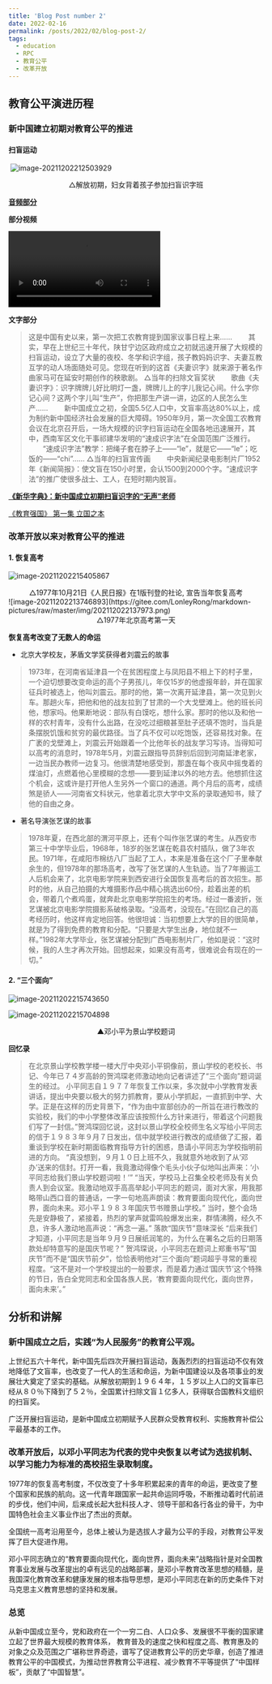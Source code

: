 ```yaml
---
title: 'Blog Post number 2'
date: 2022-02-16
permalink: /posts/2022/02/blog-post-2/
tags:
  - education
  - RPC
  - 教育公平
  - 改革开放
---
```

## 教育公平演进历程

### 新中国建立初期对教育公平的推进

#### 扫盲运动

​                               ![image-20211202212503929](https://gitee.com/LonleyRong/markdown-pictures/raw/master/img/202112022125125.png)

<center>△解放初期，妇女背着孩子参加扫盲识字班</center>

 

[**音频部分**](https://gitee.com/LonleyRong/markdown-pictures/blob/master/img/NewChinaliteracycampaign.mp3)

 <audio src="https://cntv.vod.cdn.myqcloud.com/flash/mp4video63/TMS/2021/02/26/ef6316e38bc546c6bdf958257166dba6_128_mp3_128.mp3"></audio>

**部分视频**

 <video src="http://www.shouxian.gov.cn/group3/M00/02/4F/rB40tmCsXw-AdLuwAS_F-XAV6qI418.mp4"></video>

**文字部分**     

>  这是中国有史以来，第一次把工农教育提到国家议事日程上来……    　　其实，早在上世纪三十年代，陕甘宁边区政府成立之初就迅速开展了大规模的扫盲运动，设立了大量的夜校、冬学和识字组，孩子教妈妈识字、夫妻互教互学的动人场面随处可见。您现在听到的这首《夫妻识字》就来源于著名作曲家马可在延安时期创作的秧歌剧。         △当年的扫除文盲奖状    　　歌曲《夫妻识字》：识字牌牌儿好比明灯一盏，牌牌儿上的字儿我记心间。什么字你记心间？这两个字儿叫“生产”，你把那生产讲一讲，边区的人民怎么生产……    　　新中国成立之初，全国5.5亿人口中，文盲率高达80%以上，成为制约新中国经济社会发展的巨大障碍。1950年9月，第一次全国工农教育会议在北京召开后，一场大规模的识字扫盲运动在全国各地迅速展开，其中，西南军区文化干事祁建华发明的“速成识字法”在全国范围广泛推行。    　　“速成识字法”教学：把绳子套在脖子上——“le”，就是它——“le”；吃饭的——“chi”……         △当年的扫盲宣传画    　　中央新闻纪录电影制片厂1952年《新闻简报》：使文盲在150小时里，会认1500到2000个字。“速成识字法”的推广使很多战士、工人，在短时期内脱盲。

[**《新华字典》：新中国成立初期扫盲识字的“无声”老师**](https://www.bilibili.com/video/BV17r4y117bi?from=search&seid=1985075682591533501&spm_id_from=333.337.0.0)



[《教育强国》 第一集 立国之本](http://tv.cctv.com/2019/11/05/VIDEZBsJ2Qd2VPWp6OEFn9IJ191105.shtml)



###  改革开放以来对教育公平的推进

#### 1. 恢复高考

![image-20211202215405867](https://gitee.com/LonleyRong/markdown-pictures/raw/master/img/202112022154999.png)

<center>△1977年10月21日《人民日报》在1版刊登的社论, 宣告当年恢复高考</center>
![image-20211202213746893](https://gitee.com/LonleyRong/markdown-pictures/raw/master/img/202112022137973.png)


<center>△1977年北京高考第一天</center>

**恢复高考改变了无数人的命运**

* 北京大学校友，茅盾文学奖获得者刘震云的故事

> 1973年，在河南省延津县一个在贫困程度上与凤阳县不相上下的村子里，一个迫切想要改变命运的高个子男孩儿，年仅15岁的他虚报年龄，并在国家征兵时被选上，他叫刘震云。那时的他，第一次离开延津县，第一次见到火车。那趟火车，把他和他的战友拉到了甘肃的一个大戈壁滩上。他的班长问他，想家吗。他果断地说：部队有白馍吃，想什么家。那时的他以及和他一样的农村青年，没有什么出路，在没吃过细粮甚至肚子还填不饱时，当兵是条摆脱饥饿和贫穷的最优路径。当了兵不仅可以吃饱饭，还容易找对象。在广袤的戈壁滩上，刘震云开始跟着一个比他年长的战友学习写诗。当得知可以高考的消息时，1978年5月，刘震云跟指导员辞别后回到河南延津老家，一边当民办教师一边复习。他很清楚地感受到，那盏在每个夜风中摇曳着的煤油灯，点燃着他心里模糊的念想——要到延津以外的地方去。他想抓住这个机会，这或许是打开他人生另外一个窗口的通道。两个月后的高考，成绩煞是骄人——河南省文科状元，他拿着北京大学中文系的录取通知书，赎了他的自由之身。        

* 著名导演张艺谋的故事     

> 1978年夏，在西北部的渭河平原上，还有个叫作张艺谋的考生。从西安市第三十中学毕业后，1968年，18岁的张艺谋在乾县农村插队，做了3年农民。1971年，在咸阳市棉纺八厂当起了工人，本来是准备在这个厂子里奉献余生的，但1978年的那场高考，改写了张艺谋的人生轨迹。当了7年搬运工人后机会来了，北京电影学院来到西安进行全国恢复高考后的首次招生。那时的他，从自己拍摄的大堆摄影作品中精心挑选出60份，趁着出差的机会，带着几个煮鸡蛋，就奔赴北京电影学院招生的考场。经过一番波折，张艺谋被北京电影学院摄影系破格录取。“没高考，没现在。”在回忆自己的高考经历时，他这样肯定地回答。他很坦诚：当初想要上大学的目的很简单，就是为了得到免费的教育和分配。“只要是大学生出身，地位就不一样。”1982年大学毕业，张艺谋被分配到广西电影制片厂，他如是说：“这时候，我的人生才再次开始。回想起来，如果没有高考，很难说会有现在的一切。”        

#### 2. “三个面向”

![image-20211202215743650](https://gitee.com/LonleyRong/markdown-pictures/raw/master/img/202112022157819.png)

![image-20211202215704898](C:\Users\ronglonely\AppData\Roaming\Typora\typora-user-images\image-20211202215704898.png)

<center>▲邓小平为景山学校题词</center>

 **回忆录**

> 在北京景山学校教学楼一楼大厅中央邓小平铜像前，景山学校的老校长、书记、今年已７４岁高龄的贺鸿琛老师激动地向记者讲述了“三个面向”题词诞生的经过。          小平同志自１９７７年恢复工作以来，多次就中小学教育发表讲话，提出中央要以极大的努力抓教育，要从小学抓起，一直抓到中学、大学。正是在这样的历史背景下，“作为由中宣部创办的一所旨在进行教改的实验校，我们的中小学整体改革应该按照什么方针来进行，带着这个问题我们写了一封信。”贺鸿琛回忆说，这封以景山学校全校师生名义写给小平同志的信于１９８３年９月７日发出，信中就学校进行教改的成绩做了汇报，着重谈到学校在新时期面临教育指导方针的困惑，恳请小平同志为学校指明前进的方向。          “真没想到，９月１０日上班不久，我就意外地收到了从‘邓办’送来的信封。打开一看，我竟激动得像个毛头小伙子似地叫出声来：‘小平同志给我们景山学校题词啦！’”          “当天，学校马上召集全校老师及有关负责人到会议室。我激动地双手高高举起小平同志的题词，面对大家，用我那略带山西口音的普通话，一字一句地高声朗读：教育要面向现代化，面向世界，面向未来。邓小平１９８３年国庆节书赠景山学校。”          当时，整个会场先是安静极了，紧接着，热烈的掌声就雷鸣般爆发出来，群情沸腾，经久不息，许多人激动地高声说：“再念一遍。”    落款“国庆节”意味深长          “后来我们才知道，小平同志是当年９月９日展纸润笔的，为什么在署名之后的日期落款处却特意写的是国庆节呢？”          贺鸿琛说，小平同志在题词上郑重书写“国庆节”而不是“国庆节前夕”，恰恰表明他对“三个面向”题词超乎寻常的重视程度。“这不是对一个学校提出的一般要求，而是着力通过‘国庆节’这个特殊的节日，告白全党同志和全国各族人民，‘教育要面向现代化，面向世界，面向未来’。”        
>



## 分析和讲解

### 新中国成立之后，实践“为人民服务”的教育公平观。

上世纪五六十年代，新中国先后四次开展扫盲运动，轰轰烈烈的扫盲运动不仅有效地降低了文盲率，也改变了一代人的生活和命运，为新中国建设以及各项事业的发展壮大奠定了坚实的基础。从解放初期到１９６４年，１５岁以上人口的文盲率已经从８０％下降到了５２％，全国累计扫除文盲１亿多人，获得联合国教科文组织的扫盲奖。

广泛开展扫盲运动，是新中国成立初期赋予人民群众受教育权利、实施教育补偿公平最基本的工作。

### 改革开放后，以邓小平同志为代表的党中央恢复以考试为选拔机制、以学习能力为标准的高校招生录取制度。

1977年的恢复高考制度，不仅改变了十多年积累起来的青年的命运，更改变了整个国家和民族的航向。这一代青年跟国家一起共命运同呼吸，不断推动着时代前进的步伐，他们中间，后来成长起大批科技人才、领导干部和各行各业的骨干，为中国特色社会主义事业作出了杰出的贡献。

全国统一高考沿用至今，总体上被认为是选拔人才最为公平的手段，对教育公平发挥了巨大促进作用。

邓小平同志确立的“教育要面向现代化，面向世界，面向未来”战略指针是对全国教育事业发展与改革提出的卓有远见的战略部署，是邓小平教育改革思想的精髓，是我国深化教育改革和健康发展的根本指导思想，是邓小平同志在新的历史条件下对马克思主义教育思想的坚持和发展。


### 总览

从新中国成立至今，党和政府在一个一穷二白、人口众多、发展很不平衡的国家建立起了世界最大规模的教育体系， 教育普及的速度之快和程度之高、教育惠及的对象之众及范围之广堪称世界奇迹，谱写了促进教育公平的历史华章，创造了推进教育公平的中国模式，为推动世界教育公平进程、减少教育不平等提供了“中国样板”，贡献了“中国智慧”。
